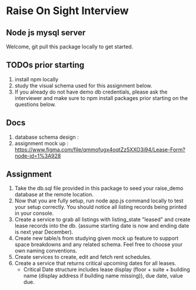# Raise On Sight Interview

## Node js mysql server

Welcome, git pull this package locally to get started.

## TODOs prior starting

1. install npm locally
2. study the visual schema used for this assignment below.
3. If you already do not have demo db credentials, please ask the interviewer and make sure to npm install packages prior starting on the questions below.

## Docs

1. database schema design :
2. assignment mock up : https://www.figma.com/file/qmmofugx4oqtZz5XXO3i94/Lease-Form?node-id=1%3A928

## Assignment

1. Take the db.sql file provided in this package to seed your raise_demo database at the remote location.
2. Now that you are fully setup, run node app.js command locally to test your setup correctly. You should notice all listing records being printed in your console.
3. Create a service to grab all listings with listing_state "leased" and create lease records into the db. (assume starting date is now and ending date is next year December).
4. Create new table/s from studying given mock up feature to support space breakdowns and any related schema. Feel free to choose your own naming conventions.
5. Create services to create, edit and fetch rent schedules.
6. Create a service that returns critical upcoming dates for all leases.
    - Critical Date structure includes lease display (floor + suite + building name (display address if building name missing)), due date, value due.